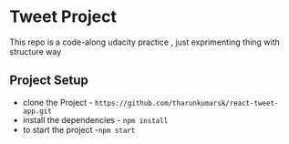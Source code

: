 # Tweet Project

This repo is a code-along udacity practice , just exprimenting thing with structure way

## Project Setup

* clone the Project - `https://github.com/tharunkumarsk/react-tweet-app.git`
* install the dependencies - `npm install`
* to start the project -`npm start`


